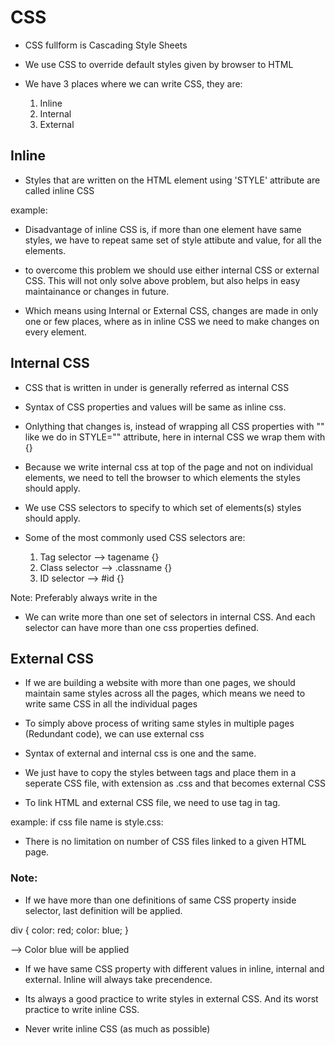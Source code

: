 # CSS

* CSS fullform is Cascading Style Sheets

* We use CSS to override default styles given by browser to HTML

* We have 3 places where we can write CSS, they are:

    1. Inline
    2. Internal
    3. External

## Inline

* Styles that are written on the HTML element using 'STYLE' attribute are called inline CSS

example: 
<div style="color: red; background: yellow"></div>

* Disadvantage of inline CSS is, if more than one element have same styles, we have to repeat same set of style attibute and value, for all the elements.

* to overcome this problem we should use either internal CSS or external CSS. This will not only solve above problem, but also helps in easy maintainance or changes in future.

* Which means using Internal or External CSS, changes are made in only one or few places, where as in inline CSS we need to make changes on every element.

## Internal CSS

* CSS that is written in <style></style> under <head></head> is generally referred as internal CSS

* Syntax of CSS properties and values will be same as inline css.

* Onlything that changes is, instead of wrapping all CSS properties with "" like we do in STYLE="" attribute, here in internal CSS we wrap them with {}

* Because we write internal css at top of the page and not on individual elements, we need to tell the browser to which elements the styles should apply.

* We use CSS selectors to specify to which set of elements(s) styles should apply.

* Some of the most commonly used CSS selectors are:

    1. Tag selector --> tagename {}
    2. Class selector --> .classname {}
    3. ID selector --> #id {}

Note: Preferably always write <style></style> in the <head></head>

* We can write more than one set of selectors in internal CSS. And each selector can have more than one css properties defined.

## External CSS

* If we are building a website with more than one pages, we should maintain same styles across all the pages, which means we need to write same CSS in all the individual pages

* To simply above process of writing same styles in multiple pages (Redundant code), we can use external css

* Syntax of external and internal css is one and the same.

* We just have to copy the styles between <style></style> tags and place them in a seperate CSS file, with extension as .css and that becomes external CSS

* To link HTML and external CSS file, we need to use <link/> tag in <head></head> tag.

example: if css file name is style.css:
<link rel="stylesheet" href="style.css"/>

* There is no limitation on number of CSS files linked to a given HTML page.

### Note:

* If we have more than one definitions of same CSS property inside selector, last definition will be applied.

div {
    color: red;
    color: blue;
}

--> Color blue will be applied

* If we have same CSS property with different values in inline, internal and external. Inline will always take precendence.

* Its always a good practice to write styles in external CSS. And its worst practice to write inline CSS.

* Never write inline CSS (as much as possible)